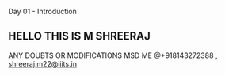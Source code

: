 Day 01 - Introduction
## HELLO THIS IS M SHREERAJ 
ANY DOUBTS OR MODIFICATIONS MSD ME @+918143272388 , shreeraj.m22@iiits.in

